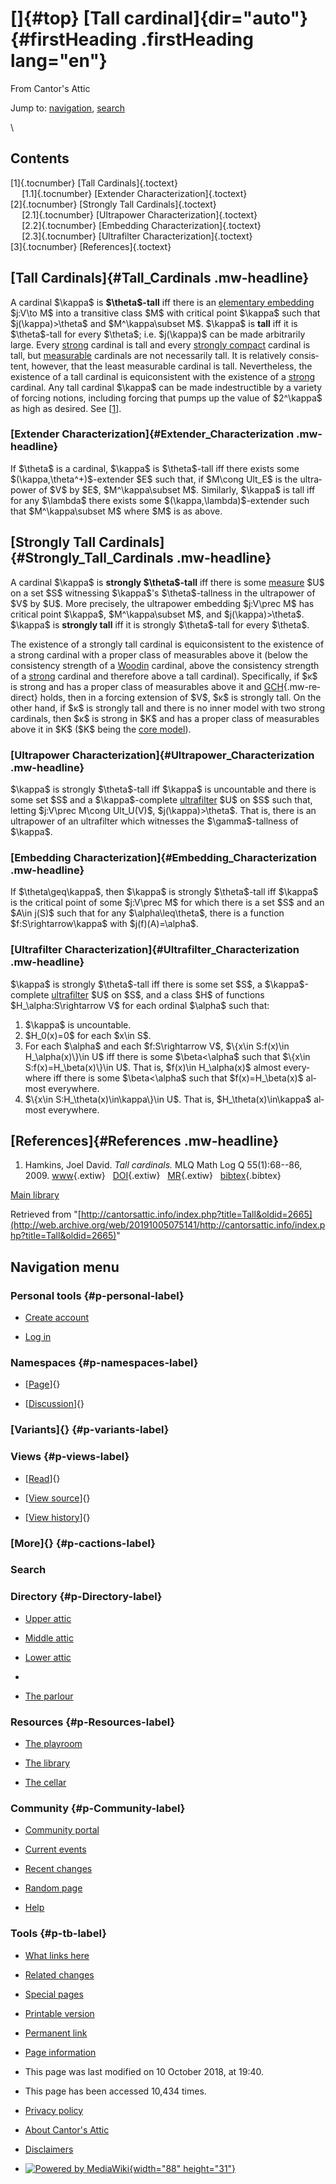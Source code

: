 <div id="mw-page-base" class="noprint">

</div>

<div id="mw-head-base" class="noprint">

</div>

<div id="content" class="mw-body" role="main">

[]{#top}
[Tall cardinal]{dir="auto"} {#firstHeading .firstHeading lang="en"}
===========================

<div id="bodyContent" class="mw-body-content">

<div id="siteSub">

From Cantor's Attic

</div>

<div id="contentSub">

</div>

<div id="jump-to-nav" class="mw-jump">

Jump to: [navigation](#mw-navigation), [search](#p-search)

</div>

<div id="mw-content-text" class="mw-content-ltr" lang="en" dir="ltr">

\

<div id="toc" class="toc">

<div id="toctitle">

Contents
--------

</div>

-   [[1]{.tocnumber} [Tall Cardinals]{.toctext}](#Tall_Cardinals)
    -   [[1.1]{.tocnumber} [Extender
        Characterization]{.toctext}](#Extender_Characterization)
-   [[2]{.tocnumber} [Strongly Tall
    Cardinals]{.toctext}](#Strongly_Tall_Cardinals)
    -   [[2.1]{.tocnumber} [Ultrapower
        Characterization]{.toctext}](#Ultrapower_Characterization)
    -   [[2.2]{.tocnumber} [Embedding
        Characterization]{.toctext}](#Embedding_Characterization)
    -   [[2.3]{.tocnumber} [Ultrafilter
        Characterization]{.toctext}](#Ultrafilter_Characterization)
-   [[3]{.tocnumber} [References]{.toctext}](#References)

</div>

[Tall Cardinals]{#Tall_Cardinals .mw-headline}
----------------------------------------------

A cardinal \$\\kappa\$ is **\$\\theta\$-tall** iff there is an
[elementary
embedding](/web/20191005075141/http://cantorsattic.info/Elementary_embedding "Elementary embedding")
\$j:V\\to M\$ into a transitive class \$M\$ with critical point
\$\\kappa\$ such that \$j(\\kappa)&gt;\\theta\$ and \$M\^\\kappa\\subset
M\$. \$\\kappa\$ is **tall** iff it is \$\\theta\$-tall for every
\$\\theta\$; i.e. \$j(\\kappa)\$ can be made arbitrarily large. Every
[strong](/web/20191005075141/http://cantorsattic.info/Strong "Strong")
cardinal is tall and every [strongly
compact](/web/20191005075141/http://cantorsattic.info/Strongly_compact "Strongly compact")
cardinal is tall, but
[measurable](/web/20191005075141/http://cantorsattic.info/Measurable "Measurable")
cardinals are not necessarily tall. It is relatively consistent,
however, that the least measurable cardinal is tall. Nevertheless, the
existence of a tall cardinal is equiconsistent with the existence of a
[strong](/web/20191005075141/http://cantorsattic.info/Strong "Strong")
cardinal. Any tall cardinal \$\\kappa\$ can be made indestructible by a
variety of forcing notions, including forcing that pumps up the value of
\$2\^\\kappa\$ as high as desired. See
\[[1](#bibkey_Hamkins2009:TallCardinals)\].

### [Extender Characterization]{#Extender_Characterization .mw-headline}

If \$\\theta\$ is a cardinal, \$\\kappa\$ is \$\\theta\$-tall iff there
exists some \$(\\kappa,\\theta\^+)\$-extender \$E\$ such that, if
\$M\\cong Ult\_E\$ is the ultrapower of \$V\$ by \$E\$,
\$M\^\\kappa\\subset M\$. Similarly, \$\\kappa\$ is tall iff for any
\$\\lambda\$ there exists some \$(\\kappa,\\lambda)\$-extender such that
\$M\^\\kappa\\subset M\$ where \$M\$ is as above.

[Strongly Tall Cardinals]{#Strongly_Tall_Cardinals .mw-headline}
----------------------------------------------------------------

A cardinal \$\\kappa\$ is **strongly \$\\theta\$-tall** iff there is
some
[measure](/web/20191005075141/http://cantorsattic.info/Filter "Filter")
\$U\$ on a set \$S\$ witnessing \$\\kappa\$'s \$\\theta\$-tallness in
the ultrapower of \$V\$ by \$U\$. More precisely, the ultrapower
embedding \$j:V\\prec M\$ has critical point \$\\kappa\$,
\$M\^\\kappa\\subset M\$, and \$j(\\kappa)&gt;\\theta\$. \$\\kappa\$ is
**strongly tall** iff it is strongly \$\\theta\$-tall for every
\$\\theta\$.

The existence of a strongly tall cardinal is equiconsistent to the
existence of a strong cardinal with a proper class of measurables above
it (below the consistency strength of a
[Woodin](/web/20191005075141/http://cantorsattic.info/Woodin "Woodin")
cardinal, above the consistency strength of a
[strong](/web/20191005075141/http://cantorsattic.info/Strong "Strong")
cardinal and therefore above a tall cardinal). Specifically, if \$κ\$ is
strong and has a proper class of measurables above it and
[GCH](/web/20191005075141/http://cantorsattic.info/Continuum_hypothesis "Continuum hypothesis"){.mw-redirect}
holds, then in a forcing extension of \$V\$, \$κ\$ is strongly tall. On
the other hand, if \$κ\$ is strongly tall and there is no inner model
with two strong cardinals, then \$κ\$ is strong in \$K\$ and has a
proper class of measurables above it in \$K\$ (\$K\$ being the [core
model](/web/20191005075141/http://cantorsattic.info/Core_model "Core model")).

### [Ultrapower Characterization]{#Ultrapower_Characterization .mw-headline}

\$\\kappa\$ is strongly \$\\theta\$-tall iff \$\\kappa\$ is uncountable
and there is some set \$S\$ and a \$\\kappa\$-complete
[ultrafilter](/web/20191005075141/http://cantorsattic.info/Filter "Filter")
\$U\$ on \$S\$ such that, letting \$j:V\\prec M\\cong Ult\_U(V)\$,
\$j(\\kappa)&gt;\\theta\$. That is, there is an ultrapower of an
ultrafilter which witnesses the \$\\gamma\$-tallness of \$\\kappa\$.

### [Embedding Characterization]{#Embedding_Characterization .mw-headline}

If \$\\theta\\geq\\kappa\$, then \$\\kappa\$ is strongly
\$\\theta\$-tall iff \$\\kappa\$ is the critical point of some
\$j:V\\prec M\$ for which there is a set \$S\$ and an \$A\\in j(S)\$
such that for any \$\\alpha\\leq\\theta\$, there is a function
\$f:S\\rightarrow\\kappa\$ with \$j(f)(A)=\\alpha\$.

### [Ultrafilter Characterization]{#Ultrafilter_Characterization .mw-headline}

\$\\kappa\$ is strongly \$\\theta\$-tall iff there is some set \$S\$, a
\$\\kappa\$-complete
[ultrafilter](/web/20191005075141/http://cantorsattic.info/Filter "Filter")
\$U\$ on \$S\$, and a class \$H\$ of functions
\$H\_\\alpha:S\\rightarrow V\$ for each ordinal \$\\alpha\$ such that:

1.  \$\\kappa\$ is uncountable.
2.  \$H\_0(x)=0\$ for each \$x\\in S\$.
3.  For each \$\\alpha\$ and each \$f:S\\rightarrow V\$, \$\\{x\\in
    S:f(x)\\in H\_\\alpha(x)\\}\\in U\$ iff there is some
    \$\\beta&lt;\\alpha\$ such that \$\\{x\\in
    S:f(x)=H\_\\beta(x)\\}\\in U\$. That is, \$f(x)\\in H\_\\alpha(x)\$
    almost everywhere iff there is some \$\\beta&lt;\\alpha\$ such that
    \$f(x)=H\_\\beta(x)\$ almost everywhere.
4.  \$\\{x\\in S:H\_\\theta(x)\\in\\kappa\\}\\in U\$. That is,
    \$H\_\\theta(x)\\in\\kappa\$ almost everywhere.

[References]{#References .mw-headline}
--------------------------------------

1.  <div id="bibkey_Hamkins2009:TallCardinals">

    </div>

    Hamkins, Joel David. *Tall cardinals.* MLQ Math Log Q
    55(1):68--86, 2009.
    [www](http://web.archive.org/web/20191005075141/http://boolesrings.org/hamkins/tallcardinals/){.extiw}   [DOI](http://web.archive.org/web/20191005075141/http://dx.doi.org/10.1002/malq.200710084){.extiw}   [MR](http://web.archive.org/web/20191005075141/http://www.ams.org/mathscinet-getitem?mr=2489293){.extiw}   [bibtex](javascript:bibpopup('@ARTICLE%7BHamkins2009:TallCardinals,%20%20%20%20AUTHOR%20=%20%7BHamkins,%20Joel%20David%7D,%3Cbr%3E%20%20%20%20%20TITLE%20=%20%7BTall%20cardinals%7D,%3Cbr%3E%20%20%20JOURNAL%20=%20%7BMLQ%20Math.%20Log.%20Q.%7D,%3Cbr%3E%20%20FJOURNAL%20=%20%7BMLQ.%20Mathematical%20Logic%20Quarterly%7D,%3Cbr%3E%20%20%20%20VOLUME%20=%20%7B55%7D,%3Cbr%3E%20%20%20%20%20%20YEAR%20=%20%7B2009%7D,%3Cbr%3E%20%20%20%20NUMBER%20=%20%7B1%7D,%3Cbr%3E%20%20%20%20%20PAGES%20=%20%7B68--86%7D,%3Cbr%3E%20%20%20%20%20%20ISSN%20=%20%7B0942-5616%7D,%3Cbr%3E%20%20%20MRCLASS%20=%20%7B03E55%20(03E35)%7D,%3Cbr%3E%20%20MRNUMBER%20=%20%7B2489293%20(2010g:03083)%7D,%3Cbr%3EMRREVIEWER%20=%20%7BCarlos%20A.%20Di%20Prisco%7D,%3Cbr%3E%20%20%20%20%20%20%20DOI%20=%20%7B10.1002/malq.200710084%7D,%3Cbr%3E%20%20%20%20%20%20%20URL%20=%20%7Bhttp://boolesrings.org/hamkins/tallcardinals/%7D,%3Cbr%3E%7D')){.bibtex}

[Main
library](/web/20191005075141/http://cantorsattic.info/Library "Library")

</div>

<div class="printfooter">

Retrieved from
"[http://cantorsattic.info/index.php?title=Tall&oldid=2665](http://web.archive.org/web/20191005075141/http://cantorsattic.info/index.php?title=Tall&oldid=2665)"

</div>

<div id="catlinks" class="catlinks catlinks-allhidden">

</div>

<div class="visualClear">

</div>

</div>

</div>

<div id="mw-navigation">

Navigation menu
---------------

<div id="mw-head">

<div id="p-personal" role="navigation"
aria-labelledby="p-personal-label">

### Personal tools {#p-personal-label}

-   <div id="pt-createaccount">

    </div>

    [Create
    account](/web/20191005075141/http://cantorsattic.info/index.php?title=Special:UserLogin&returnto=Tall&type=signup)
-   <div id="pt-login">

    </div>

    [Log
    in](/web/20191005075141/http://cantorsattic.info/index.php?title=Special:UserLogin&returnto=Tall "You are encouraged to log in; however, it is not mandatory [o]")

</div>

<div id="left-navigation">

<div id="p-namespaces" class="vectorTabs" role="navigation"
aria-labelledby="p-namespaces-label">

### Namespaces {#p-namespaces-label}

-   <div id="ca-nstab-main">

    </div>

    [[Page](/web/20191005075141/http://cantorsattic.info/Tall "View the content page [c]")]{}
-   <div id="ca-talk">

    </div>

    [[Discussion](/web/20191005075141/http://cantorsattic.info/index.php?title=Talk:Tall&action=edit&redlink=1 "Discussion about the content page [t]")]{}

</div>

<div id="p-variants" class="vectorMenu emptyPortlet" role="navigation"
aria-labelledby="p-variants-label">

### [Variants]{}[](#) {#p-variants-label}

<div class="menu">

</div>

</div>

</div>

<div id="right-navigation">

<div id="p-views" class="vectorTabs" role="navigation"
aria-labelledby="p-views-label">

### Views {#p-views-label}

-   <div id="ca-view">

    </div>

    [[Read](/web/20191005075141/http://cantorsattic.info/Tall)]{}
-   <div id="ca-viewsource">

    </div>

    [[View
    source](/web/20191005075141/http://cantorsattic.info/index.php?title=Tall&action=edit "This page is protected.
    You can view its source [e]")]{}
-   <div id="ca-history">

    </div>

    [[View
    history](/web/20191005075141/http://cantorsattic.info/index.php?title=Tall&action=history "Past revisions of this page [h]")]{}

</div>

<div id="p-cactions" class="vectorMenu emptyPortlet" role="navigation"
aria-labelledby="p-cactions-label">

### [More]{}[](#) {#p-cactions-label}

<div class="menu">

</div>

</div>

<div id="p-search" role="search">

### Search

<div id="simpleSearch">

</div>

</div>

</div>

</div>

<div id="mw-panel">

<div id="p-logo" role="banner">

[](/web/20191005075141/http://cantorsattic.info/Cantor%27s_Attic "Visit the main page")

</div>

<div id="p-Directory" class="portal" role="navigation"
aria-labelledby="p-Directory-label">

### Directory {#p-Directory-label}

<div class="body">

-   <div id="n-Upper-attic">

    </div>

    [Upper
    attic](/web/20191005075141/http://cantorsattic.info/Upper_attic)
-   <div id="n-Middle-attic">

    </div>

    [Middle
    attic](/web/20191005075141/http://cantorsattic.info/Middle_attic)
-   <div id="n-Lower-attic">

    </div>

    [Lower
    attic](/web/20191005075141/http://cantorsattic.info/Lower_attic)
-   <div id="n-">

    </div>

    [](INVALID-TITLE)
-   <div id="n-The-parlour">

    </div>

    [The parlour](/web/20191005075141/http://cantorsattic.info/Parlour)

</div>

</div>

<div id="p-Resources" class="portal" role="navigation"
aria-labelledby="p-Resources-label">

### Resources {#p-Resources-label}

<div class="body">

-   <div id="n-The-playroom">

    </div>

    [The
    playroom](/web/20191005075141/http://cantorsattic.info/Playroom)
-   <div id="n-The-library">

    </div>

    [The library](/web/20191005075141/http://cantorsattic.info/Library)
-   <div id="n-The-cellar">

    </div>

    [The cellar](/web/20191005075141/http://cantorsattic.info/Cellar)

</div>

</div>

<div id="p-Community" class="portal" role="navigation"
aria-labelledby="p-Community-label">

### Community {#p-Community-label}

<div class="body">

-   <div id="n-portal">

    </div>

    [Community
    portal](/web/20191005075141/http://cantorsattic.info/Cantor%27s_Attic:Community_portal "About the project, what you can do, where to find things")
-   <div id="n-currentevents">

    </div>

    [Current
    events](/web/20191005075141/http://cantorsattic.info/Cantor%27s_Attic:Current_events "Find background information on current events")
-   <div id="n-recentchanges">

    </div>

    [Recent
    changes](/web/20191005075141/http://cantorsattic.info/Special:RecentChanges "A list of recent changes in the wiki [r]")
-   <div id="n-randompage">

    </div>

    [Random
    page](/web/20191005075141/http://cantorsattic.info/Special:Random "Load a random page [x]")
-   <div id="n-help">

    </div>

    [Help](http://web.archive.org/web/20191005075141/https://www.mediawiki.org/wiki/Special:MyLanguage/Help:Contents "The place to find out")

</div>

</div>

<div id="p-tb" class="portal" role="navigation"
aria-labelledby="p-tb-label">

### Tools {#p-tb-label}

<div class="body">

-   <div id="t-whatlinkshere">

    </div>

    [What links
    here](/web/20191005075141/http://cantorsattic.info/Special:WhatLinksHere/Tall "A list of all wiki pages that link here [j]")
-   <div id="t-recentchangeslinked">

    </div>

    [Related
    changes](/web/20191005075141/http://cantorsattic.info/Special:RecentChangesLinked/Tall "Recent changes in pages linked from this page [k]")
-   <div id="t-specialpages">

    </div>

    [Special
    pages](/web/20191005075141/http://cantorsattic.info/Special:SpecialPages "A list of all special pages [q]")
-   <div id="t-print">

    </div>

    [Printable
    version](/web/20191005075141/http://cantorsattic.info/index.php?title=Tall&printable=yes "Printable version of this page [p]")
-   <div id="t-permalink">

    </div>

    [Permanent
    link](/web/20191005075141/http://cantorsattic.info/index.php?title=Tall&oldid=2665 "Permanent link to this revision of the page")
-   <div id="t-info">

    </div>

    [Page
    information](/web/20191005075141/http://cantorsattic.info/index.php?title=Tall&action=info)

</div>

</div>

</div>

</div>

<div id="footer" role="contentinfo">

-   <div id="footer-info-lastmod">

    </div>

    This page was last modified on 10 October 2018, at 19:40.
-   <div id="footer-info-viewcount">

    </div>

    This page has been accessed 10,434 times.

<!-- -->

-   <div id="footer-places-privacy">

    </div>

    [Privacy
    policy](/web/20191005075141/http://cantorsattic.info/Cantor%27s_Attic:Privacy_policy "Cantor's Attic:Privacy policy")
-   <div id="footer-places-about">

    </div>

    [About Cantor's
    Attic](/web/20191005075141/http://cantorsattic.info/Cantor%27s_Attic:About "Cantor's Attic:About")
-   <div id="footer-places-disclaimer">

    </div>

    [Disclaimers](/web/20191005075141/http://cantorsattic.info/Cantor%27s_Attic:General_disclaimer "Cantor's Attic:General disclaimer")

<!-- -->

-   <div id="footer-poweredbyico">

    </div>

    [![Powered by
    MediaWiki](/web/20191005075141im_/http://cantorsattic.info/resources/assets/poweredby_mediawiki_88x31.png){width="88"
    height="31"}](//web.archive.org/web/20191005075141/http://www.mediawiki.org/)

<div style="clear:both">

</div>

</div>
